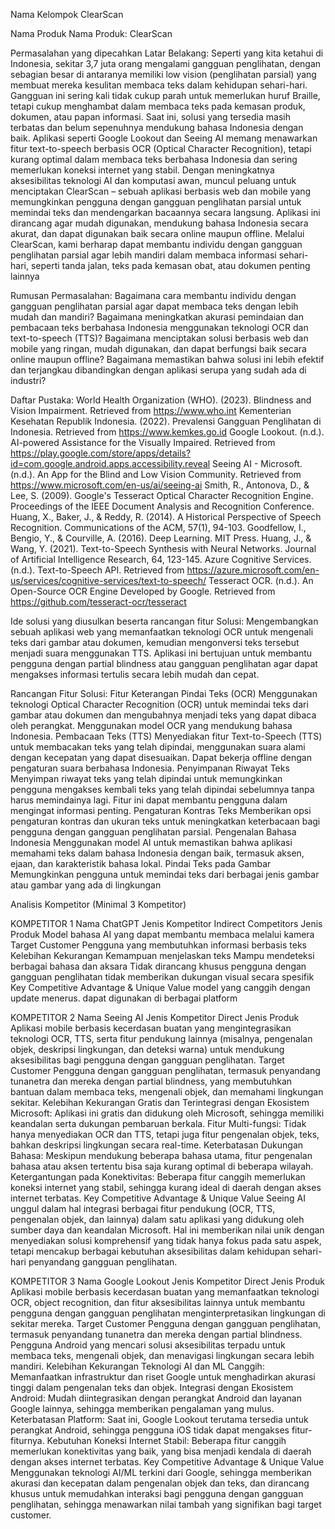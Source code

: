 Nama Kelompok
ClearScan



Nama Produk
Nama Produk:
ClearScan



Permasalahan yang dipecahkan
Latar Belakang:
Seperti yang kita ketahui di Indonesia, sekitar 3,7 juta orang mengalami gangguan penglihatan, dengan sebagian besar di antaranya memiliki low vision (penglihatan parsial) yang membuat mereka kesulitan membaca teks dalam kehidupan sehari-hari. Gangguan ini sering kali tidak cukup parah untuk memerlukan huruf Braille, tetapi cukup menghambat dalam membaca teks pada kemasan produk, dokumen, atau papan informasi.
Saat ini, solusi yang tersedia masih terbatas dan belum sepenuhnya mendukung bahasa Indonesia dengan baik. Aplikasi seperti Google Lookout dan Seeing AI memang menawarkan fitur text-to-speech berbasis OCR (Optical Character Recognition), tetapi kurang optimal dalam membaca teks berbahasa Indonesia dan sering memerlukan koneksi internet yang stabil.
Dengan meningkatnya aksesibilitas teknologi AI dan komputasi awan, muncul peluang untuk menciptakan ClearScan – sebuah aplikasi berbasis web dan mobile yang memungkinkan pengguna dengan gangguan penglihatan parsial untuk memindai teks dan mendengarkan bacaannya secara langsung. Aplikasi ini dirancang agar mudah digunakan, mendukung bahasa Indonesia secara akurat, dan dapat digunakan baik secara online maupun offline.
Melalui ClearScan, kami berharap dapat membantu individu dengan gangguan penglihatan parsial agar lebih mandiri dalam membaca informasi sehari-hari, seperti tanda jalan, teks pada kemasan obat, atau dokumen penting lainnya


Rumusan Permasalahan:
Bagaimana cara membantu individu dengan gangguan penglihatan parsial agar dapat membaca teks dengan lebih mudah dan mandiri?
Bagaimana meningkatkan akurasi pemindaian dan pembacaan teks berbahasa Indonesia menggunakan teknologi OCR dan text-to-speech (TTS)?
Bagaimana menciptakan solusi berbasis web dan mobile yang ringan, mudah digunakan, dan dapat berfungsi baik secara online maupun offline?
Bagaimana memastikan bahwa solusi ini lebih efektif dan terjangkau dibandingkan dengan aplikasi serupa yang sudah ada di industri?


Daftar Pustaka:
World Health Organization (WHO). (2023). Blindness and Vision Impairment. Retrieved from https://www.who.int
Kementerian Kesehatan Republik Indonesia. (2022). Prevalensi Gangguan Penglihatan di Indonesia. Retrieved from https://www.kemkes.go.id
Google Lookout. (n.d.). AI-powered Assistance for the Visually Impaired. Retrieved from https://play.google.com/store/apps/details?id=com.google.android.apps.accessibility.reveal
Seeing AI - Microsoft. (n.d.). An App for the Blind and Low Vision Community. Retrieved from https://www.microsoft.com/en-us/ai/seeing-ai
Smith, R., Antonova, D., & Lee, S. (2009). Google's Tesseract Optical Character Recognition Engine. Proceedings of the IEEE Document Analysis and Recognition Conference.
Huang, X., Baker, J., & Reddy, R. (2014). A Historical Perspective of Speech Recognition. Communications of the ACM, 57(1), 94-103.
Goodfellow, I., Bengio, Y., & Courville, A. (2016). Deep Learning. MIT Press.
Huang, J., & Wang, Y. (2021). Text-to-Speech Synthesis with Neural Networks. Journal of Artificial Intelligence Research, 64, 123-145.
Azure Cognitive Services. (n.d.). Text-to-Speech API. Retrieved from https://azure.microsoft.com/en-us/services/cognitive-services/text-to-speech/
Tesseract OCR. (n.d.). An Open-Source OCR Engine Developed by Google. Retrieved from https://github.com/tesseract-ocr/tesseract



Ide solusi yang diusulkan beserta rancangan fitur
Solusi:
Mengembangkan sebuah aplikasi web yang memanfaatkan teknologi OCR untuk mengenali teks dari gambar atau dokumen, kemudian mengonversi teks tersebut menjadi suara menggunakan TTS. Aplikasi ini bertujuan untuk membantu pengguna dengan partial blindness atau gangguan penglihatan agar dapat mengakses informasi tertulis secara lebih mudah dan cepat.


Rancangan Fitur Solusi:
Fitur
Keterangan
Pindai Teks (OCR)
Menggunakan teknologi Optical Character Recognition (OCR) untuk memindai teks dari gambar atau dokumen dan mengubahnya menjadi teks yang dapat dibaca oleh perangkat. Menggunakan model OCR yang mendukung bahasa Indonesia.
Pembacaan Teks (TTS)
Menyediakan fitur Text-to-Speech (TTS) untuk membacakan teks yang telah dipindai, menggunakan suara alami dengan kecepatan yang dapat disesuaikan. Dapat bekerja offline dengan pengaturan suara berbahasa Indonesia.
Penyimpanan Riwayat Teks
Menyimpan riwayat teks yang telah dipindai untuk memungkinkan pengguna mengakses kembali teks yang telah dipindai sebelumnya tanpa harus memindainya lagi. Fitur ini dapat membantu pengguna dalam mengingat informasi penting.
Pengaturan Kontras Teks
Memberikan opsi pengaturan kontras dan ukuran teks untuk meningkatkan keterbacaan bagi pengguna dengan gangguan penglihatan parsial.
Pengenalan Bahasa Indonesia
Menggunakan model AI untuk memastikan bahwa aplikasi memahami teks dalam bahasa Indonesia dengan baik, termasuk aksen, ejaan, dan karakteristik bahasa lokal.
Pindai Teks pada Gambar
Memungkinkan pengguna untuk memindai teks dari berbagai jenis gambar atau gambar yang ada di lingkungan


Analisis Kompetitor (Minimal 3 Kompetitor)

KOMPETITOR 1
Nama
ChatGPT
Jenis Kompetitor
Indirect Competitors
Jenis Produk
Model bahasa AI yang dapat membantu membaca melalui kamera
Target Customer
Pengguna yang membutuhkan informasi berbasis teks
Kelebihan
Kekurangan
Kemampuan menjelaskan teks
Mampu mendeteksi berbagai bahasa dan aksara
Tidak dirancang khusus pengguna dengan gangguan penglihatan
tidak memberikan dukungan visual secara spesifik
Key Competitive Advantage & Unique Value
model yang canggih dengan update menerus. dapat digunakan di berbagai platform


KOMPETITOR 2
Nama
Seeing AI
Jenis Kompetitor
Direct
Jenis Produk
Aplikasi mobile berbasis kecerdasan buatan yang mengintegrasikan teknologi OCR, TTS, serta fitur pendukung lainnya (misalnya, pengenalan objek, deskripsi lingkungan, dan deteksi warna) untuk mendukung aksesibilitas bagi pengguna dengan gangguan penglihatan.
Target Customer
Pengguna dengan gangguan penglihatan, termasuk penyandang tunanetra dan mereka dengan partial blindness, yang membutuhkan bantuan dalam membaca teks, mengenali objek, dan memahami lingkungan sekitar.
Kelebihan
Kekurangan
Gratis dan Terintegrasi dengan Ekosistem Microsoft: Aplikasi ini gratis dan didukung oleh Microsoft, sehingga memiliki keandalan serta dukungan pembaruan berkala.
Fitur Multi-fungsi: Tidak hanya menyediakan OCR dan TTS, tetapi juga fitur pengenalan objek, teks, bahkan deskripsi lingkungan secara real-time.
Keterbatasan Dukungan Bahasa: Meskipun mendukung beberapa bahasa utama, fitur pengenalan bahasa atau aksen tertentu bisa saja kurang optimal di beberapa wilayah.
Ketergantungan pada Konektivitas: Beberapa fitur canggih memerlukan koneksi internet yang stabil, sehingga kurang ideal di daerah dengan akses internet terbatas.
Key Competitive Advantage & Unique Value
Seeing AI unggul dalam hal integrasi berbagai fitur pendukung (OCR, TTS, pengenalan objek, dan lainnya) dalam satu aplikasi yang didukung oleh sumber daya dan keandalan Microsoft. Hal ini memberikan nilai unik dengan menyediakan solusi komprehensif yang tidak hanya fokus pada satu aspek, tetapi mencakup berbagai kebutuhan aksesibilitas dalam kehidupan sehari-hari penyandang gangguan penglihatan.


KOMPETITOR 3
Nama
Google Lookout
Jenis Kompetitor
Direct
Jenis Produk
Aplikasi mobile berbasis kecerdasan buatan yang memanfaatkan teknologi OCR, object recognition, dan fitur aksesibilitas lainnya untuk membantu pengguna dengan gangguan penglihatan menginterpretasikan lingkungan di sekitar mereka.
Target Customer
Pengguna dengan gangguan penglihatan, termasuk penyandang tunanetra dan mereka dengan partial blindness.
Pengguna Android yang mencari solusi aksesibilitas terpadu untuk membaca teks, mengenali objek, dan menavigasi lingkungan secara lebih mandiri.
Kelebihan
Kekurangan
Teknologi AI dan ML Canggih: Memanfaatkan infrastruktur dan riset Google untuk menghadirkan akurasi tinggi dalam pengenalan teks dan objek.
Integrasi dengan Ekosistem Android: Mudah diintegrasikan dengan perangkat Android dan layanan Google lainnya, sehingga memberikan pengalaman yang mulus.
Keterbatasan Platform: Saat ini, Google Lookout terutama tersedia untuk perangkat Android, sehingga pengguna iOS tidak dapat mengakses fitur-fiturnya.
Kebutuhan Koneksi Internet Stabil: Beberapa fitur canggih memerlukan konektivitas yang baik, yang bisa menjadi kendala di daerah dengan akses internet terbatas.
Key Competitive Advantage & Unique Value
Menggunakan teknologi AI/ML terkini dari Google, sehingga memberikan akurasi dan kecepatan dalam pengenalan objek dan teks, dan dirancang khusus untuk memudahkan interaksi bagi pengguna dengan gangguan penglihatan, sehingga menawarkan nilai tambah yang signifikan bagi target customer.


